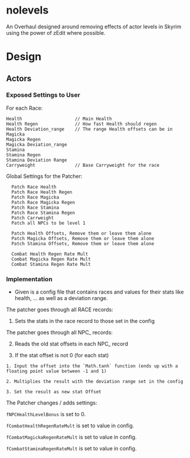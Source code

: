 # nolevels
An Overhaul designed around removing effects of actor levels in Skyrim using the power of zEdit where possible.

# Design

## Actors

### Exposed Settings to User

For each Race:
```
Health                    // Main Health
Health Regen              // How fast Health should regen
Health Deviation_range    // The range Health offsets can be in
Magicka
Magicka Regen
Magicka Deviation_range
Stamina
Stamina Regen
Stamina Deviation Range
Carryweight               // Base Carryweight for the race
```

Global Settings for the Patcher:
```
  Patch Race Health
  Patch Race Health Regen
  Patch Race Magicka
  Patch Race Magicka Regen
  Patch Race Stamina
  Patch Race Stamina Regen
  Patch Carrweight
  Patch all NPCs to be level 1
  
  Patch Health Offsets, Remove them or leave them alone
  Patch Magicka Offsets, Remove them or leave them alone
  Patch Stamina Offsets, Remove them or leave them alone
  
  Combat Health Regen Rate Mult
  Combat Magicka Regen Rate Mult
  Combat Stamina Regen Rate Mult
```

### Implementation

- Given is a config file that contains races and values for their stats like health, ... as well as a deviation range.

The patcher goes through all RACE records:

  1. Sets the stats in the race record to those set in the config
 
The patcher goes through all NPC_ records:
  
  2. Reads the old stat offsets in each NPC_ record
  
  3. If the stat offset is not 0 (for each stat)
      
    1. Input the offset into the `Math.tanh` function (ends up with a floating point value between -1 and 1)
  
    2. Multiplies the result with the deviation range set in the config
  
    3. Set the result as new stat Offset

The Patcher changes / adds settings:

`fNPCHealthLevelBonus` is set to 0.

`fCombatHealthRegenRateMult` is set to value in config.

`fCombatMagickaRegenRateMult` is set to value in config.

`fCombatStaminaRegenRateMult` is set to value in config.
